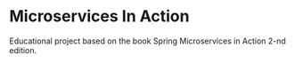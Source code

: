# Microservices In Action

Educational project based on the book Spring Microservices in Action
2-nd edition. 